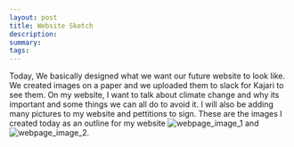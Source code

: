 ```yaml
---
layout: post
title: Website Sketch 
description: 
summary: 
tags:
---
```

Today, We basically designed what we want our future website to look like. We created images on a paper and we uploaded them to slack for Kajari to see them. On my website, I want to talk about climate change and why its important and some things we can all do to avoid it. I will also be adding many pictures to my website and pettitions to sign. These are the images I created today as an outline for my website ![webpage_image_1](images/assets/webpage_image_1.jpg) and ![webpage_image_2](images/assets/webpage_image_2.jpg).